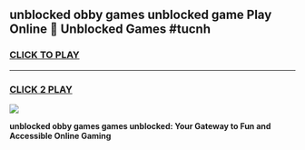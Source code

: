 
## unblocked obby games unblocked game Play Online 👋 Unblocked Games #tucnh
<h3>
<a href="https://premium.freeplayer.one?title=unblocked_obby_games&ref=21F">CLICK TO PLAY</a></h3>
<hr>

<h3>
<a href="https://premium.freeplayer.one?title=unblocked_obby_games&ref=21F">CLICK 2 PLAY</a>
  
</h3>

<a href="https://premium.freeplayer.one?title=unblocked_obby_games&ref=21F/"><img src="https://clearcache.store/games.png"></a>


**unblocked obby games games unblocked: Your Gateway to Fun and Accessible Online Gaming**
